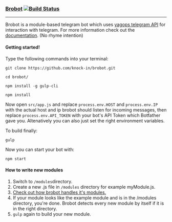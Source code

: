 

###	**[Brobot](https://knock-in.github.io/brobot)**	[![Build Status](https://travis-ci.org/knock-in/brobot.svg?branch=master)](https://travis-ci.org/knock-in/brobot)
----------
Brobot is a module-based telegram bot which uses [yagops telegram API](https://github.com/yagop/node-telegram-bot-api) for interaction with telegram. For more information check out the [documentation](https://knock-in.github.io/brobot). (No rhyme intention)

#### **Getting started!**

Type the following commands into your terminal:

`git clone https://github.com/knock-in/brobot.git`

`cd brobot/`

`npm install -g gulp-cli`

`npm install`

Now open `src/app.js` and replace `process.env.HOST` and `process.env.IP` with the actual host and ip brobot should listen for incoming messages, then replace `process.env.API_TOKEN` with your bot's API Token which Botfather gave you. Altenatively you can also just set the right environment variables.

To build finally:

`gulp`

Now you can start your bot with:

`npm start`

#### **How to write new modules**

 1. Switch to `/modules`directory.
 2. Create a new .js file in `/modules` directory for example myModule.js.
 3. [Check out how brobot handles it's modules.](https://knock-in.github.io/brobot/docco/exampleModule.html)
 4. If your module looks like the example module and is in the /modules directory, you're done. Brobot detects every new module by itself if it is in the right directory.
 5. `gulp` again to build your new module.
 
